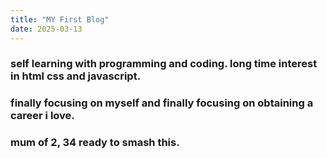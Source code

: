 ```yaml
---
title: "MY First Blog"
date: 2025-03-13
---
```

### self learning with programming and coding. long time interest in html css and javascript.
### finally focusing on myself and finally focusing on obtaining a career i love.
### mum of 2, 34 ready to smash this.
